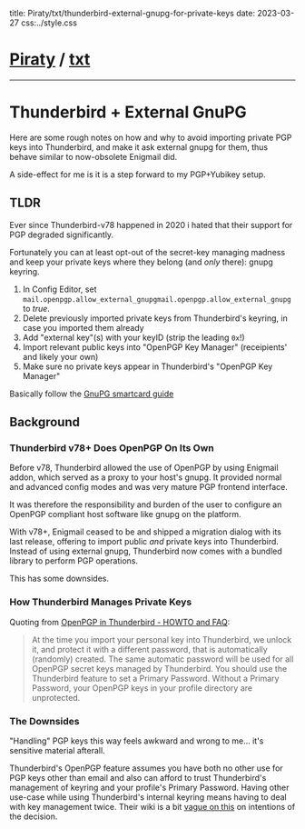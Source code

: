 title: Piraty/txt/thunderbird-external-gnupg-for-private-keys
date: 2023-03-27
css:../style.css

# [Piraty](../index.md) / [txt](./index.md)

---

# Thunderbird + External GnuPG

Here are some rough notes on how and why to avoid importing private PGP keys
into Thunderbird, and make it ask external gnupg for them, thus behave similar
to now-obsolete Enigmail did.

A side-effect for me is it is a step forward to my PGP+Yubikey setup.


## TLDR

Ever since Thunderbird-v78 happened in 2020 i hated that their support for PGP
degraded significantly.

Fortunately you can	at least opt-out of the secret-key managing madness and
keep your private keys where they belong (and *only* there): gnupg keyring.

1. In Config Editor, set `mail.openpgp.allow_external_gnupgmail.openpgp.allow_external_gnupg` to *true*.
1. Delete previously imported private keys from Thunderbird's keyring, in case you imported them already
1. Add "external key"(s) with your keyID (strip the leading `0x`!) 
1. Import relevant public keys into "OpenPGP Key Manager" (receipients' and likely your own)
1. Make sure no private keys appear in Thunderbird's "OpenPGP Key Manager"

Basically follow the [GnuPG smartcard guide](https://web.archive.org/web/20230326232007/https://wiki.mozilla.org/Thunderbird:OpenPGP:Smartcards#Allow_the_use_of_external_GnuPG)


## Background

### Thunderbird v78+ Does OpenPGP On Its Own

Before v78, Thunderbird allowed the use of OpenPGP by using Enigmail addon,
which served as a proxy to your host's gnupg.
It provided normal and advanced config modes and was very mature PGP frontend
interface.

It was therefore the responsibility and burden of the user to configure an
OpenPGP compliant host software like gnupg on the platform.

With v78+, Enigmail ceased to be and shipped a migration dialog with its last
release, offering to import public *and* private keys into Thunderbird.
Instead of using external gnupg, Thunderbird now comes with a bundled library
to perform PGP operations.

This has some downsides.


### How Thunderbird Manages Private Keys

Quoting from [OpenPGP in Thunderbird - HOWTO and FAQ](https://web.archive.org/web/20230326232606/https://support.mozilla.org/en-US/kb/openpgp-thunderbird-howto-and-faq#w_how-is-my-personal-key-protected):

> At the time you import your personal key into Thunderbird, we unlock it, and
> protect it with a different password, that is automatically (randomly)
> created. The same automatic password will be used for all OpenPGP secret keys
> managed by Thunderbird. You should use the Thunderbird feature to set a
> Primary Password. Without a Primary Password, your OpenPGP keys in your
> profile directory are unprotected.


### The Downsides

"Handling" PGP keys this way feels awkward and wrong to me... it's sensitive
material afterall.

Thunderbird's OpenPGP feature assumes you have both no other use for PGP keys
other than email and also can afford to trust Thunderbird's management of
keyring and your profile's Primary Password.
Having other use-case while using Thunderbird's internal keyring means having to
deal with key management twice.
Their wiki is a bit [vague on this](https://wiki.mozilla.org/Thunderbird:OpenPGP:Migration-From-Enigmail)
on intentions of the decision.

